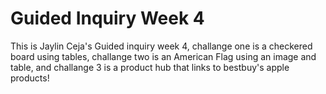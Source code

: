 # Guided Inquiry Week 4

This is Jaylin Ceja's Guided inquiry week 4, challange one is a checkered board using tables, challange two is an American Flag using an image and table, and challange 3 is a product hub that links to bestbuy's apple products!